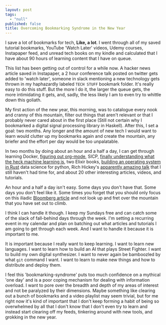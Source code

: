 ```yaml
---
layout: post
tags: 
  - "null"
published: false
title: Overcoming Bookmarking Syndrome in the New Year
---
```


I save a lot of bookmarks for tech, **Like, a lot**. I went through all of my saved tutorial bookmarks, YouTube 'Watch Later' videos, Udemy courses, Instapaper feed, and unread tech books on my kindle and calculated that I have about 90 hours of learning content that I have on queue. 

This list has been getting out of control for a while now. A hacker news article saved in Instapaper, a 2 hour conference talk posted on twitter gets added to 'watch later', someone in slack mentioning a new technology  gets thrown in my haphazardly labeled `TECH STUFF` bookmark folder. It's really easy to do this stuff. But the more I do it, the larger the queue gets, the more intimidating it gets, and, sadly, the less likely I am to even try to whittle down this goliath.

My first action of the new year, this morning, was to catalogue every nook and cranny of this mountain, filter out things that aren't relevant or that I probably never cared about in the first place (Still not certain why I bookmarked a digital signal processing library in Haskell). After this, I set a goal: two months. Any longer and the amount of new tech I would want to learn would clutter up my bookmarks again and create the mountain, any briefer and the effort per day would be too unpalatable. 

In two months by doing about an hour and a half a day, I can get through learning Docker, [figuring out org-mode](https://www.youtube.com/watch?v=KdcXu_RdKI0&list=WL&index=23), SICP, [finally understanding what the heck machine learning is](http://pythonforengineers.com/machine-learning-for-complete-beginners/), two Elixir books, [building an operating system in Rust](http://www.piston.rs/) data science for python, Rich Hickey's [apparently amazing talk](http://www.infoq.com/presentations/Simple-Made-Easy) that I still haven't had time for, and about 20 other interesting articles, videos, and tutorials.

An hour and a half a day isn't easy. Some days you don't have that. Some days you don't feel like it. Some times you forget that you should only focus on this 
iliadic [Bloomberg article](http://www.bloomberg.com/graphics/2015-paul-ford-what-is-code/) and not look up and fret over the mountain that you have set out to climb. 

I think I can handle it though. I keep my Sundays free and can catch some of the slack of fall-behind days through the week. I'm setting a recurring event in my calendar and plan on batching out what articles and tutorials I am going to get through each week. And I want to handle it because it is important to me.

It is important because I really want to keep learning. I want to learn new languages. I want to learn how to build an AI that plays Street Fighter. I want to build my own digital synthesizer. I want to never again be bamboozled by what `git` command I want. I want to learn to make new things and how to distribute and deploy them. 

I feel this 'bookmarking-syndrome' puts too much confidence on a mythical 'one day' and is a poor coping mechanism for dealing with information overload. I want to pore over the breadth and depth of my areas of interest and not be paralyzed by their dimensions. Maybe something like clearing out a bunch of bookmarks and a video playlist may seem trivial, but for me right now it's kind of important that I don't keep forming a habit of being so overwhelmed by all that I don't know that I don't even try to learn and instead start clearing off my feeds, tinkering around with new tools, and grokking in the new year.